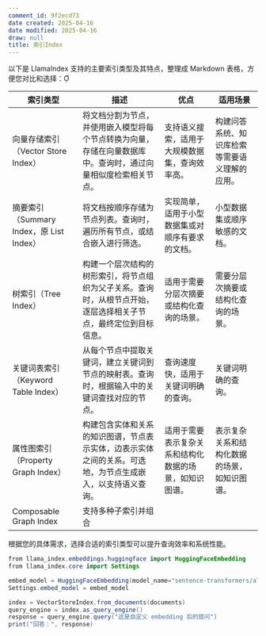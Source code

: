 ```yaml
---
comment_id: 9f2ecd73
date created: 2025-04-16
date modified: 2025-04-16
draw: null
title: 索引Index
---
```

以下是 LlamaIndex 支持的主要索引类型及其特点，整理成 Markdown 表格，方便您对比和选择：

| 索引类型                             | 描述                                                       | 优点                          | 适用场景                    |
| -------------------------------- | -------------------------------------------------------- | --------------------------- | ----------------------- |
| 向量存储索引（Vector Store Index）| 将文档分割为节点，并使用嵌入模型将每个节点转换为向量，存储在向量数据库中。查询时，通过向量相似度检索相关节点。| 支持语义搜索，适用于大规模数据集，查询效率高。| 构建问答系统、知识库检索等需要语义理解的应用。|
| 摘要索引（Summary Index，原 List Index）| 将文档按顺序存储为节点列表。查询时，遍历所有节点，或结合嵌入进行筛选。| 实现简单，适用于小型数据集或对顺序有要求的文档。| 小型数据集或顺序敏感的文档。|
| 树索引（Tree Index）| 构建一个层次结构的树形索引，将节点组织为父子关系。查询时，从根节点开始，逐层选择相关子节点，最终定位到目标信息。| 适用于需要分层次摘要或结构化查询的场景。| 需要分层次摘要或结构化查询的场景。|
| 关键词表索引（Keyword Table Index）| 从每个节点中提取关键词，建立关键词到节点的映射表。查询时，根据输入中的关键词查找对应的节点。| 查询速度快，适用于关键词明确的查询。| 关键词明确的查询。|
| 属性图索引（Property Graph Index）| 构建包含实体和关系的知识图谱，节点表示实体，边表示实体之间的关系。可选地，为节点生成嵌入，以支持语义查询。| 适用于需要表示复杂关系和结构化数据的场景，如知识图谱。| 表示复杂关系和结构化数据的场景，如知识图谱。|
| Composable Graph Index           | 支持多种子索引并组合                                               |                             |                         |

根据您的具体需求，选择合适的索引类型可以提升查询效率和系统性能。

```Java
from llama_index.embeddings.huggingface import HuggingFaceEmbedding
from llama_index.core import Settings

embed_model = HuggingFaceEmbedding(model_name="sentence-transformers/all-MiniLM-L6-v2")
Settings.embed_model = embed_model

index = VectorStoreIndex.from_documents(documents)
query_engine = index.as_query_engine()
response = query_engine.query("这是自定义 embedding 后的提问")
print("回答：", response)

```
